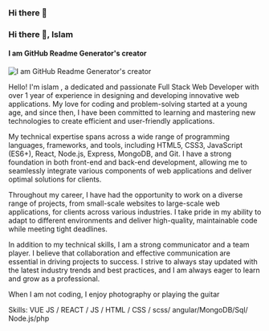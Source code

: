 ### Hi there 👋

### Hi there 👋, Islam
#### I am GitHub Readme Generator's creator
![I am GitHub Readme Generator's creator](https://www.freecodecamp.org/news/content/images/2022/01/ferenc-almasi-L8KQIPCODV8-unsplash.jpg)

Hello! I'm islam , a dedicated and passionate Full Stack Web Developer with over 1 year of experience in designing and developing innovative web applications. My love for coding and problem-solving started at a young age, and since then, I have been committed to learning and mastering new technologies to create efficient and user-friendly applications.

My technical expertise spans across a wide range of programming languages, frameworks, and tools, including HTML5, CSS3, JavaScript (ES6+), React, Node.js, Express, MongoDB, and Git. I have a strong foundation in both front-end and back-end development, allowing me to seamlessly integrate various components of web applications and deliver optimal solutions for clients.

Throughout my career, I have had the opportunity to work on a diverse range of projects, from small-scale websites to large-scale web applications, for clients across various industries. I take pride in my ability to adapt to different environments and deliver high-quality, maintainable code while meeting tight deadlines.

In addition to my technical skills, I am a strong communicator and a team player. I believe that collaboration and effective communication are essential in driving projects to success. I strive to always stay updated with the latest industry trends and best practices, and I am always eager to learn and grow as a professional.

When I am not coding, I enjoy  photography or playing the guitar 

Skills: VUE JS / REACT / JS / HTML / CSS / scss/ angular/MongoDB/Sql/ Node.js/php






